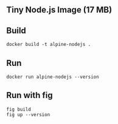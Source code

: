 ## Tiny Node.js Image (17 MB)

## Build

    docker build -t alpine-nodejs .

## Run

    docker run alpine-nodejs --version

## Run with fig

    fig build
    fig up --version
